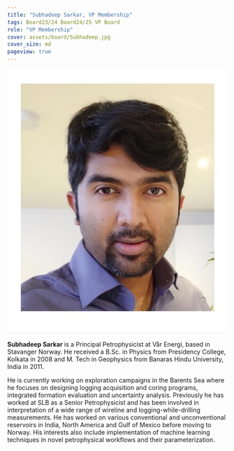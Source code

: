 ```yaml
---
title: "Subhadeep Sarkar, VP Membership"
tags: Board23/24 Board24/25 VP Board
role: "VP Membership"
cover: assets/board/Subhadeep.jpg
cover_size: md
pageview: true
---
```

<img class="image image--md shadow center" src="/assets/board/Subhadeep.jpg"/>


**Subhadeep Sarkar** is a Principal Petrophysicist at Vår Energi, based in Stavanger Norway. He received a B.Sc. in Physics from Presidency College, Kolkata in 2008 and M. Tech in Geophysics from Banaras Hindu University, India in 2011.

He is currently working on exploration campaigns in the Barents Sea where he focuses on designing logging acquisition and coring programs, integrated formation evaluation and uncertainty analysis. Previously he has worked at SLB as a Senior Petrophysicist and has been involved in interpretation of a wide range of wireline and logging-while-drilling measurements. He has worked on various conventional and unconventional reservoirs in India, North America and Gulf of Mexico before moving to Norway. His interests also include implementation of machine learning techniques in novel petrophysical workflows and their parameterization.
